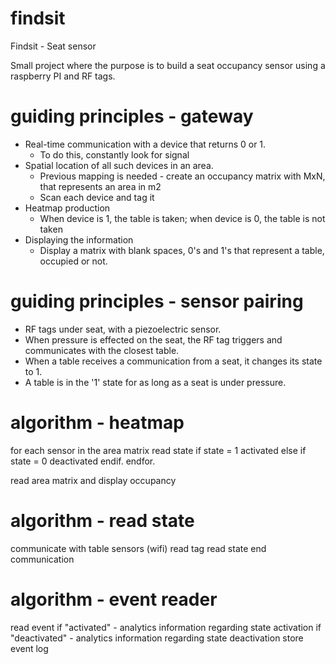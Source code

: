 # findsit
Findsit - Seat sensor

Small project where the purpose is to build a seat occupancy sensor using a raspberry PI and RF tags.

# guiding principles - gateway

- Real-time communication with a device that returns 0 or 1.
  - To do this, constantly look for signal
- Spatial location of all such devices in an area.
  - Previous mapping is needed - create an occupancy matrix with MxN, that represents an area in m2
  - Scan each device and tag it
- Heatmap production
  - When device is 1, the table is taken; when device is 0, the table is not taken
- Displaying the information
  - Display a matrix with blank spaces, 0's and 1's that represent a table, occupied or not.

# guiding principles - sensor pairing
- RF tags under seat, with a piezoelectric sensor.
- When pressure is effected on the seat, the RF tag triggers and communicates with the closest table.
- When a table receives a communication from a seat, it changes its state to 1.
- A table is in the '1' state for as long as a seat is under pressure.


# algorithm - heatmap

for each sensor in the area matrix
  read state
  if state = 1
    activated
  else if state = 0
    deactivated
  endif.
endfor.

read area matrix and display occupancy

# algorithm - read state

communicate with table sensors (wifi)
  read tag
  read state
end communication

# algorithm - event reader

read event
  if "activated"
    - analytics information regarding state activation
  if "deactivated"
    - analytics information regarding state deactivation
store event log
